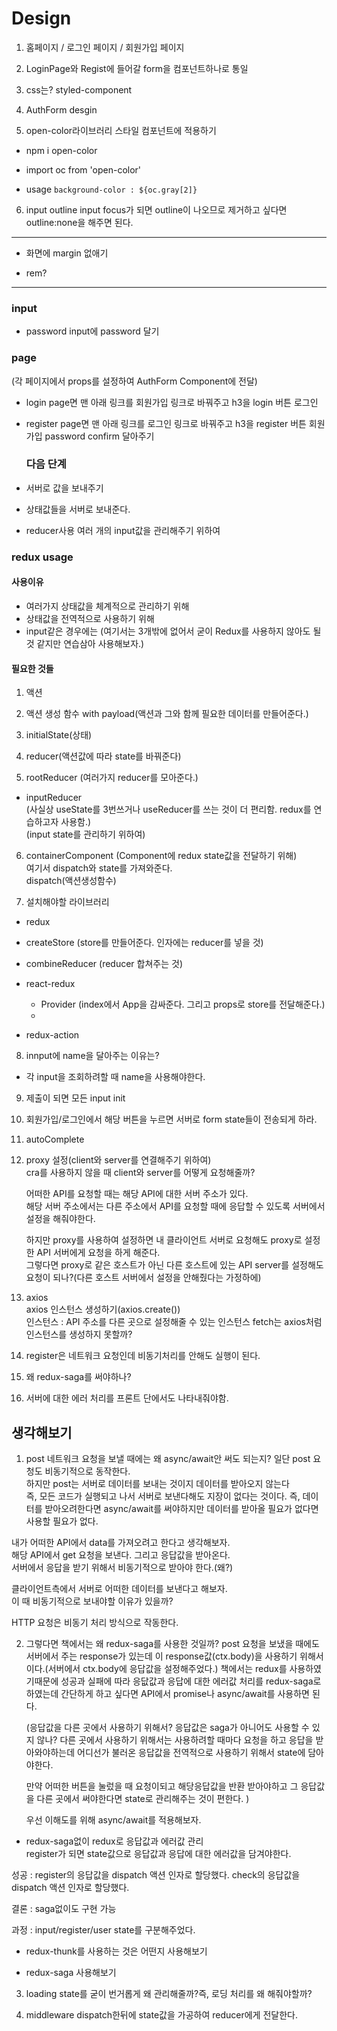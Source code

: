 # Design

1. 홈페이지 / 로그인 페이지 / 회원가입 페이지

2. LoginPage와 Regist에 들어갈 form을 컴포넌트하나로 통일

3. css는? styled-component

4. AuthForm desgin

5. open-color라이브러리 스타일 컴포넌트에 적용하기

- npm i open-color

- import oc from 'open-color'

- usage
  `background-color : ${oc.gray[2]}`

6. input outline
   input focus가 되면 outline이 나오므로 제거하고 싶다면 outline:none을 해주면 된다.

---

- 화면에 margin 없애기

- rem?

---

### input

- password input에 password 달기

### page

(각 페이지에서 props를 설정하여 AuthForm Component에 전달)

- login page면 맨 아래 링크를 회원가입 링크로 바꿔주고
  h3을 login
  버튼 로그인

- register page면 맨 아래 링크를 로그인 링크로 바꿔주고
  h3을 register
  버튼 회원가입
  password confirm 달아주기

  ### 다음 단계

- 서버로 값을 보내주기
- 상태값들을 서버로 보내준다.

- reducer사용 여러 개의 input값을 관리해주기 위하여

### redux usage

#### 사용이유

- 여러가지 상태값을 체계적으로 관리하기 위해
- 상태값을 전역적으로 사용하기 위해
- input같은 경우에는 (여기서는 3개밖에 없어서 굳이 Redux를 사용하지 않아도 될것 같지만 연습삼아 사용해보자.)

#### 필요한 것들

1. 액션

2. 액션 생성 함수 with payload(액션과 그와 함께 필요한 데이터를 만들어준다.)

3. initialState(상태)

4. reducer(액션값에 따라 state를 바꿔준다)

5. rootReducer (여러가지 reducer를 모아준다.)

- inputReducer  
  (사실상 useState를 3번쓰거나 useReducer를 쓰는 것이 더 편리함. redux를 연습하고자 사용함.)  
  (input state를 관리하기 위하여)

6. containerComponent (Component에 redux state값을 전달하기 위해)  
   여기서 dispatch와 state를 가져와준다.  
   dispatch(액션생성함수)

7. 설치해야할 라이브러리

- redux

- createStore (store를 만들어준다. 인자에는 reducer를 넣을 것)

- combineReducer (reducer 합쳐주는 것)

- react-redux
  - Provider (index에서 App을 감싸준다. 그리고 props로 store를 전달해준다.)
  -
- redux-action

8. innput에 name을 달아주는 이유는?

- 각 input을 조회하려할 때 name을 사용해야한다.

9. 제출이 되면 모든 input init

10. 회원가입/로그인에서 해당 버튼을 누르면 서버로 form state들이 전송되게 하라.

11. autoComplete

12. proxy 설정(client와 server를 연결해주기 위하여)  
    cra를 사용하지 않을 때 client와 server를 어떻게 요청해줄까?

    어떠한 API를 요청할 때는 해당 API에 대한 서버 주소가 있다.  
    해당 서버 주소에서는 다른 주소에서 API를 요청할 때에 응답할 수 있도록 서버에서 설정을 해줘야한다.

    하지만 proxy를 사용하여 설정하면 내 클라이언트 서버로 요청해도 proxy로 설정한 API 서버에게 요청을 하게 해준다.  
    그렇다면 proxy로 같은 호스트가 아닌 다른 호스트에 있는 API server를 설정해도 요청이 되나?(다른 호스트 서버에서 설정을 안해줬다는 가정하에)

13. axios  
    axios 인스턴스 생성하기(axios.create())  
    인스턴스 : API 주소를 다른 곳으로 설정해줄 수 있는 인스턴스
    fetch는 axios처럼 인스턴스를 생성하지 못할까?

14. register은 네트워크 요청인데 비동기처리를 안해도 실행이 된다.

15. 왜 redux-saga를 써야하나?

16. 서버에 대한 에러 처리를 프론트 단에서도 나타내줘야함.

## 생각해보기

1. post 네트워크 요청을 보낼 때에는 왜 async/await안 써도 되는지?
   일단 post 요청도 비동기적으로 동작한다.  
    하지만 post는 서버로 데이터를 보내는 것이지 데이터를 받아오지 않는다  
    즉, 모든 코드가 실행되고 나서 서버로 보낸다해도 지장이 없다는 것이다.
   즉, 데이터를 받아오려한다면 async/await를 써야하지만 데이터를 받아올 필요가 없다면 사용할 필요가 없다.

내가 어떠한 API에서 data를 가져오려고 한다고 생각해보자.  
해당 API에서 get 요청을 보낸다. 그리고 응답값을 받아온다.  
서버에서 응답을 받기 위해서 비동기적으로 받아야 한다.(왜?)

클라이언트측에서 서버로 어떠한 데이터를 보낸다고 해보자.  
이 때 비동기적으로 보내야할 이유가 있을까?

HTTP 요청은 비동기 처리 방식으로 작동한다.

2. 그렇다면 책에서는 왜 redux-saga를 사용한 것일까?
   post 요청을 보냈을 때에도 서버에서 주는 response가 있는데 이 response값(ctx.body)을 사용하기 위해서이다.(서버에서 ctx.body에 응답값을 설정해주었다.)
   책에서는 redux를 사용하였기때문에 성공과 실패에 따라 응닶값과 응답에 대한 에러값 처리를 redux-saga로 하였는데 간단하게 하고 싶다면 API에서 promise나 async/await를 사용하면 된다.

   (응답값을 다른 곳에서 사용하기 위해서? 응답값은 saga가 아니어도 사용할 수 있지 않나? 다른 곳에서 사용하기 위해서는 사용하려할 때마다 요청을 하고 응답을 받아와야하는데 어디선가 불러온 응답값을 전역적으로 사용하기 위해서 state에 담아야한다.

   만약 어떠한 버튼을 눌렀을 때 요청이되고 해당응답값을 반환 받아야하고 그 응답값을 다른 곳에서 써야한다면 state로 관리해주는 것이 편한다.
   )

   우선 이해도를 위해 async/await를 적용해보자.

- redux-saga없이 redux로 응답값과 에러값 관리  
  register가 되면 state값으로 응답값과 응답에 대한 에러값을 담겨야한다.

성공 :
register의 응답값을 dispatch 액션 인자로 할당했다.
check의 응답값을 dispatch 액션 인자로 할당했다.

결론 : saga없이도 구현 가능

과정 : input/register/user state를 구분해주었다.

- redux-thunk를 사용하는 것은 어떤지 사용해보기

- redux-saga 사용해보기

3. loading state를 굳이 번거롭게 왜 관리해줄까?즉, 로딩 처리를 왜 해줘야할까?

4. middleware
   dispatch한뒤에 state값을 가공하여 reducer에게 전달한다.
